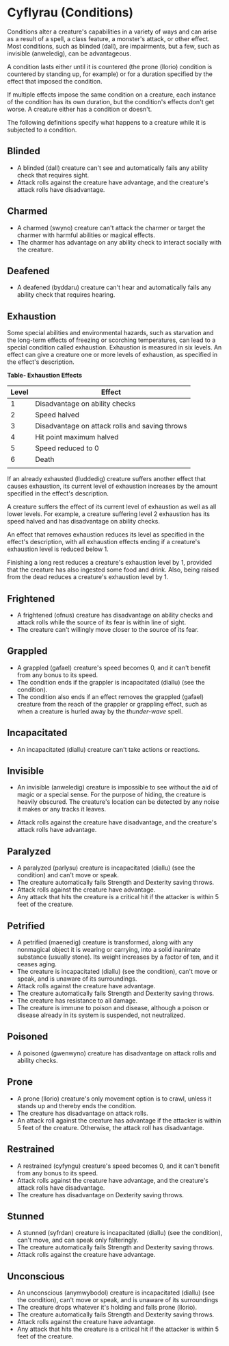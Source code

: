 # Cyflyrau (Conditions)

Conditions alter a creature's capabilities in a variety of ways and can arise as a result of a spell, a class feature, a monster's attack, or other effect. Most conditions, such as blinded (dall), are impairments, but a few, such as invisible (anweledig), can be advantageous.

A condition lasts either until it is countered (the prone (llorio) condition is countered by standing up, for example) or for a duration specified by the effect that imposed the condition.

If multiple effects impose the same condition on a creature, each instance of the condition has its own duration, but the condition's effects don't get worse. A creature either has a condition or doesn't.

The following definitions specify what happens to a creature while it is subjected to a condition.

## Blinded

- A blinded (dall) creature can't see and automatically fails any ability check that requires sight.
- Attack rolls against the creature have advantage, and the creature's attack rolls have disadvantage.

## Charmed

- A charmed (swyno) creature can't attack the charmer or target the charmer with harmful abilities or magical effects.
- The charmer has advantage on any ability check to interact socially with the creature.

## Deafened

- A deafened (byddaru) creature can't hear and automatically fails any ability check that requires hearing.

## Exhaustion

Some special abilities and environmental hazards, such as starvation and the long-term effects of freezing or scorching temperatures, can lead to a special condition called exhaustion. Exhaustion is measured in six levels. An effect can give a creature one or more levels of exhaustion, as specified in the effect's description.

**Table- Exhaustion Effects**

| Level | Effect                                         |
|-------|------------------------------------------------|
| 1     | Disadvantage on ability checks                 |
| 2     | Speed halved                                   |
| 3     | Disadvantage on attack rolls and saving throws |
| 4     | Hit point maximum halved                       |
| 5     | Speed reduced to 0                             |
| 6     | Death                                          |
|       |                                                |

If an already exhausted (lluddedig) creature suffers another effect that causes exhaustion, its current level of exhaustion increases by the amount specified in the effect's description.

A creature suffers the effect of its current level of exhaustion as well as all lower levels. For example, a creature suffering level 2 exhaustion has its speed halved and has disadvantage on ability checks.

An effect that removes exhaustion reduces its level as specified in the effect's description, with all exhaustion effects ending if a creature's exhaustion level is reduced below 1.

Finishing a long rest reduces a creature's exhaustion level by 1, provided that the creature has also ingested some food and drink. Also, being raised from the dead reduces a creature's exhaustion level by 1.

## Frightened

- A frightened (ofnus) creature has disadvantage on ability checks and attack rolls while the source of its fear is within line of sight.
- The creature can't willingly move closer to the source of its fear.

## Grappled

- A grappled (gafael) creature's speed becomes 0, and it can't benefit from any bonus to its speed.
- The condition ends if the grappler is incapacitated (diallu) (see the condition).
- The condition also ends if an effect removes the grappled (gafael) creature from the reach of the grappler or grappling effect, such as when a creature is hurled away by the *thunder-wave* spell.

## Incapacitated

- An incapacitated (diallu) creature can't take actions or reactions.

## Invisible

- An invisible (anweledig) creature is impossible to see without the aid of magic or a special sense. For the purpose of hiding, the creature is heavily obscured. The creature's location can be detected by any noise it makes or any tracks it leaves.

- Attack rolls against the creature have disadvantage, and the creature's attack rolls have advantage.

## Paralyzed

- A paralyzed (parlysu) creature is incapacitated (diallu) (see the condition) and can't move or speak.
- The creature automatically fails Strength and Dexterity saving throws.
- Attack rolls against the creature have advantage.
- Any attack that hits the creature is a critical hit if the attacker is within 5 feet of the creature.

## Petrified

- A petrified (maenedig) creature is transformed, along with any nonmagical object it is wearing or carrying, into a solid inanimate substance (usually stone). Its weight increases by a factor of ten, and it ceases aging.
- The creature is incapacitated (diallu) (see the condition), can't move or speak, and is unaware of its surroundings.
- Attack rolls against the creature have advantage.
- The creature automatically fails Strength and Dexterity saving throws.
- The creature has resistance to all damage.
- The creature is immune to poison and disease, although a poison or disease already in its system is suspended, not neutralized.

## Poisoned

- A poisoned (gwenwyno) creature has disadvantage on attack rolls and ability checks.

## Prone

- A prone (llorio) creature's only movement option is to crawl, unless it stands up and thereby ends the condition.
- The creature has disadvantage on attack rolls.
- An attack roll against the creature has advantage if the attacker is within 5 feet of the creature. Otherwise, the attack roll has disadvantage.

## Restrained

- A restrained (cyfyngu) creature's speed becomes 0, and it can't benefit from any bonus to its speed.
- Attack rolls against the creature have advantage, and the creature's attack rolls have disadvantage.
- The creature has disadvantage on Dexterity saving throws.

## Stunned

- A stunned (syfrdan) creature is incapacitated (diallu) (see the condition), can't move, and can speak only falteringly.
- The creature automatically fails Strength and Dexterity saving throws.
- Attack rolls against the creature have advantage.

## Unconscious

- An unconscious (anymwybodol) creature is incapacitated (diallu) (see the condition), can't move or speak, and is unaware of its surroundings
- The creature drops whatever it's holding and falls prone (llorio).
- The creature automatically fails Strength and Dexterity saving throws.
- Attack rolls against the creature have advantage.
- Any attack that hits the creature is a critical hit if the attacker is within 5 feet of the creature.